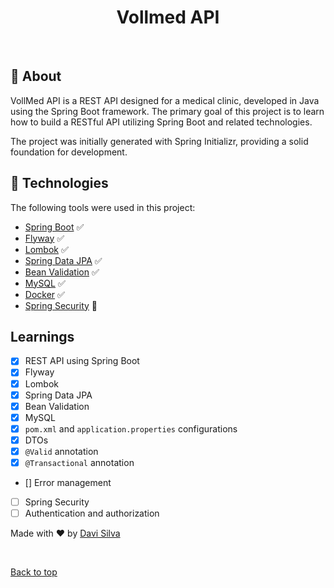 <h1 align="center">Vollmed API</h1>

<br>

## :dart: About

VollMed API is a REST API designed for a medical clinic, developed in Java using the Spring Boot framework. The primary goal of this project is to learn how to build a RESTful API utilizing Spring Boot and related technologies.

The project was initially generated with Spring Initializr, providing a solid foundation for development.

## :rocket: Technologies

The following tools were used in this project:

- [Spring Boot](https://spring.io/projects/spring-boot) ✅
- [Flyway](https://flywaydb.org/) ✅
- [Lombok](https://projectlombok.org/) ✅
- [Spring Data JPA](https://spring.io/projects/spring-data-jpa) ✅
- [Bean Validation](https://beanvalidation.org/) ✅
- [MySQL](https://www.mysql.com/) ✅
- [Docker](https://www.docker.com/) ✅
- [Spring Security](https://spring.io/projects/spring-security) 🔨

## Learnings

- [x] REST API using Spring Boot
- [x] Flyway
- [x] Lombok
- [x] Spring Data JPA
- [x] Bean Validation
- [x] MySQL
- [x] `pom.xml` and `application.properties` configurations
- [x] DTOs
- [x] `@Valid` annotation
- [x] `@Transactional` annotation
- [] Error management
- [ ] Spring Security
- [ ] Authentication and authorization

Made with :heart: by <a href="https://github.com/davi1985" target="_blank">Davi Silva</a>

&#xa0;

<a href="#top">Back to top</a>

